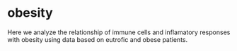 # obesity
Here we analyze the relationship of immune cells and inflamatory responses with obesity using data based on eutrofic and obese patients. 
